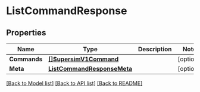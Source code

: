 # ListCommandResponse

## Properties

Name | Type | Description | Notes
------------ | ------------- | ------------- | -------------
**Commands** | [**[]SupersimV1Command**](SupersimV1Command.md) |  |[optional] 
**Meta** | [**ListCommandResponseMeta**](ListCommandResponseMeta.md) |  |[optional] 

[[Back to Model list]](../README.md#documentation-for-models) [[Back to API list]](../README.md#documentation-for-api-endpoints) [[Back to README]](../README.md)


